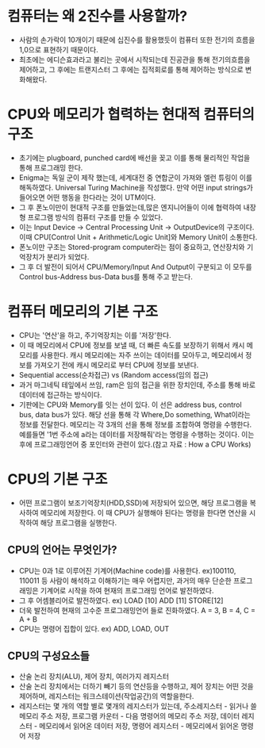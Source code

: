 # 컴퓨터는 왜 2진수를 사용할까?
- 사람의 손가락이 10개이기 때문에 십진수를 활용했듯이 컴퓨터 또한 전기의 흐름을 1,0으로 표현하기 때문이다.
- 최초에는 에디슨효과라고 불리는 곳에서 시작되는데 진공관을 통해 전기의흐름을 제어하고, 그 후에는 트랜지스터 그 후에는 집적회로를 통해 제어하는 방식으로 변화해왔다.


# CPU와 메모리가 협력하는 현대적 컴퓨터의 구조
- 초기에는 plugboard, punched card에 배선을 꽂고 이를 통해 물리적인 작업을 통해 프로그래밍 한다.
- Enigma는 독일 군이 제작 했는데, 세계대전 중 연합군이 가져와 엘런 튜링이 이를 해독하였다. Universal Turing Machine을 작성했다. 만약 어떤 input strings가 들어오면 어떤 행동을 한다라는 것이 UTM이다.
- 그 후 폰노이만이 현대적 구조를 만들었는데,많은 엔지니어들이 이에 협력하여 내장형 프로그램 방식의 컴퓨터 구조를 만들 수 있었다.
- 이는 Input Device -> Central Processing Unit -> OutputDevice의 구조이다. 이때 CPU[Control Unit + Arithmetic/Logic Unit]와 Memory Unit이 소통한다.
- 폰노이만 구조는 Stored-program computer라는 점이 중요하고, 연산장치와 기억장치가 분리가 되었다.
- 그 후 더 발전이 되어서 CPU/Memory/Input And Output이 구분되고 이 모두를 Control bus-Address bus-Data bus를 통해 주고 받는다.

# 컴퓨터 메모리의 기본 구조
- CPU는 '연산'을 하고, 주기억장치는 이를 '저장'한다.
- 이 때 메모리에서 CPU에 정보를 보낼 때, 더 빠른 속도를 보장하기 위해서 캐시 메모리를 사용한다. 캐시 메모리에는 자주 쓰이는 데이터를 모아두고, 메모리에서 정보를 가져오기 전에 캐시 메모리로 부터 CPU에 정보를 보낸다.
- Sequential access(순차접근) vs (Random access(임의 접근)
- 과거 마그네틱 테잎에서 쓰임, ram은 임의 접근을 위한 장치인데, 주소를 통해 바로 데이터에 접근하는 방식이다.
- 기판에는 CPU와 Memory를 잇는 선이 있다. 이 선은 address bus, control bus, data bus가 있다. 해당 선을 통해 각 Where,Do something, What이라는 정보를 전달한다. 메모리는 각 3개의 선을 통해 정보를 조합하여 명령을 수행한다. 예를들면 '1번 주소에 a라는 데이터를 저장해줘'라는 명령을 수행하는 것이다. 이는 후에 프로그래밍언어 중 포인터와 관련이 있다.(참고 자료 : How a CPU Works)

# CPU의 기본 구조
- 어떤 프로그램이 보조기억장치(HDD,SSD)에 저장되어 있으면, 해당 프로그램을 복사하여 메모리에 저장한다. 이 때 CPU가 실행해야 된다는 명령을 한다면 연산을 시작하여 해당 프로그램을 실행한다.
## CPU의 언어는 무엇인가?
- CPU는 0과 1로 이루어진 기계어(Machine code)를 사용한다. ex)100110, 110011 등 사람이 해석하고 이해하기는 매우 어렵지만, 과거의 매우 단순한 프로그래밍은 기계어로 시작을 하여 현재의 프로그래밍 언어로 발전하였다.
- 그 후 어셈블리어로 발전하였다. ex) LOAD [10] ADD [11] STORE[12]
- 더욱 발전하여 현재의 고수준 프로그래밍언어 들로 진화하였다. A = 3, B = 4, C = A + B
- CPU는 명령어 집합이 있다. ex) ADD, LOAD, OUT 

## CPU의 구성요소들
- 산술 논리 장치(ALU), 제어 장치, 여러가지 레지스터
- 산술 논리 장치에서는 더하기 빼기 등의 연산등을 수행하고, 제어 장치는 어떤 것을 제어하며, 레지스터는 워크스테이션(작업공간)의 역할을한다.
- 레지스터는 몇 개의 역할 별로 몇개의 레지스터가 있는데, 주소레지스터 - 읽거나 쓸 메모리 주소 저장, 프로그램 카운터 - 다음 명령어의 메모리 주소 저장, 데이터 레지스터 - 메모리에서 읽어온 데이터 저장, 명령어 레지스터 - 메모리에서 읽어온 명령어 저장

